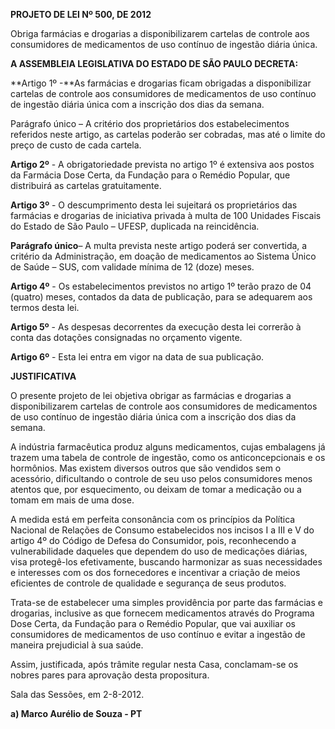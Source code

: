   

**PROJETO DE LEI Nº 500, DE 2012**

  

Obriga farmácias e drogarias a disponibilizarem cartelas de controle aos
consumidores de medicamentos de uso contínuo de ingestão diária única.

  

  

**A ASSEMBLEIA LEGISLATIVA DO ESTADO DE SÃO PAULO DECRETA:**

  

**Artigo 1º -**As farmácias e drogarias ficam obrigadas a disponibilizar
cartelas de controle aos consumidores de medicamentos de uso contínuo de
ingestão diária única com a inscrição dos dias da semana.

  

Parágrafo único – A critério dos proprietários dos estabelecimentos
referidos neste artigo, as cartelas poderão ser cobradas, mas até o
limite do preço de custo de cada cartela.

  

**Artigo 2º** - A obrigatoriedade prevista no artigo 1º é extensiva aos
postos da Farmácia Dose Certa, da Fundação para o Remédio Popular, que
distribuirá as cartelas gratuitamente.

  

**Artigo 3º** - O descumprimento desta lei sujeitará os proprietários
das farmácias e drogarias de iniciativa privada à multa de 100 Unidades
Fiscais do Estado de São Paulo – UFESP, duplicada na reincidência.

  

**Parágrafo único**– A multa prevista neste artigo poderá ser
convertida, a critério da Administração, em doação de medicamentos ao
Sistema Único de Saúde – SUS, com validade mínima de 12 (doze) meses.

  

**Artigo 4º** - Os estabelecimentos previstos no artigo 1º terão prazo
de 04 (quatro) meses, contados da data de publicação, para se adequarem
aos termos desta lei.

  

**Artigo 5º** - As despesas decorrentes da execução desta lei correrão à
conta das dotações consignadas no orçamento vigente.

  

**Artigo 6º** - Esta lei entra em vigor na data de sua publicação.

  

  

  

  

  

  

**JUSTIFICATIVA**

  

  

O presente projeto de lei objetiva obrigar as farmácias e drogarias a
disponibilizarem cartelas de controle aos consumidores de medicamentos
de uso contínuo de ingestão diária única com a inscrição dos dias da
semana.

  

A indústria farmacêutica produz alguns medicamentos, cujas embalagens já
trazem uma tabela de controle de ingestão, como os anticoncepcionais e
os hormônios. Mas existem diversos outros que são vendidos sem o
acessório, dificultando o controle de seu uso pelos consumidores menos
atentos que, por esquecimento, ou deixam de tomar a medicação ou a tomam
em mais de uma dose.

  

A medida está em perfeita consonância com os princípios da Política
Nacional de Relações de Consumo estabelecidos nos incisos I a III e V do
artigo 4º do Código de Defesa do Consumidor, pois, reconhecendo a
vulnerabilidade daqueles que dependem do uso de medicações diárias, visa
protegê-los efetivamente, buscando harmonizar as suas necessidades e
interesses com os dos fornecedores e incentivar a criação de meios
eficientes de controle de qualidade e segurança de seus produtos.

  

Trata-se de estabelecer uma simples providência por parte das farmácias
e drogarias, inclusive as que fornecem medicamentos através do Programa
Dose Certa, da Fundação para o Remédio Popular, que vai auxiliar os
consumidores de medicamentos de uso contínuo e evitar a ingestão de
maneira prejudicial à sua saúde.

  

Assim, justificada, após trâmite regular nesta Casa, conclamam-se os
nobres pares para aprovação desta propositura.

  

  

  

  

Sala das Sessões, em 2-8-2012.

  

  

  

  

  

**a) Marco Aurélio de Souza - PT**

  

